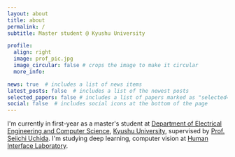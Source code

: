```yaml
---
layout: about
title: about
permalink: /
subtitle: Master student @ Kyushu University

profile:
  align: right
  image: prof_pic.jpg
  image_circular: false # crops the image to make it circular
  more_info: 

news: true  # includes a list of news items
latest_posts: false  # includes a list of the newest posts
selected_papers: false # includes a list of papers marked as "selected={true}"
social: false  # includes social icons at the bottom of the page
---
```


I'm currently in first-year as a master's student at [Department of Electrical Engineering and Computer Science](https://www.eecs.kyushu-u.ac.jp/e/), [Kyushu University](https://www.kyushu-u.ac.jp/en/), supervised by [Prof. Seiichi Uchida](https://human.ait.kyushu-u.ac.jp/~uchida/index-e.html). 
I'm studying deep learning, computer vision at [Human Interface Laboratory](https://human.ait.kyushu-u.ac.jp/).

